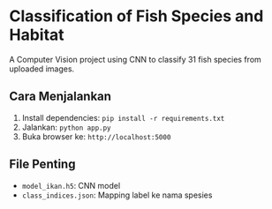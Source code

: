 # Classification of Fish Species and Habitat

A Computer Vision project using CNN to classify 31 fish species from uploaded images.

## Cara Menjalankan
1. Install dependencies: `pip install -r requirements.txt`
2. Jalankan: `python app.py`
3. Buka browser ke: `http://localhost:5000`

## File Penting
- `model_ikan.h5`: CNN model
- `class_indices.json`: Mapping label ke nama spesies
